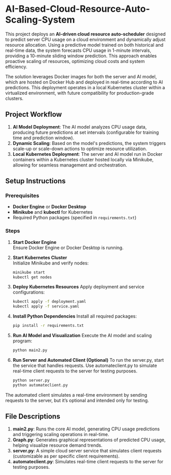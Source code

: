 # AI-Based-Cloud-Resource-Auto-Scaling-System

This project deploys an **AI-driven cloud resource auto-scheduler** designed to predict server CPU usage on a cloud environment and dynamically adjust resource allocation. Using a predictive model trained on both historical and real-time data, the system forecasts CPU usage in 1-minute intervals, providing a 10-minute sliding window prediction. This approach enables proactive scaling of resources, optimizing cloud costs and system efficiency.

The solution leverages Docker images for both the server and AI model, which are hosted on Docker Hub and deployed in real-time according to AI predictions. This deployment operates in a local Kubernetes cluster within a virtualized environment, with future compatibility for production-grade clusters.

## Project Workflow
1. **AI Model Deployment**: The AI model analyzes CPU usage data, producing future predictions at set intervals (configurable for training time and prediction window).
2. **Dynamic Scaling**: Based on the model's predictions, the system triggers scale-up or scale-down actions to optimize resource utilization.
3. **Local Kubernetes Deployment**: The server and AI model run in Docker containers within a Kubernetes cluster hosted locally via Minikube, allowing for seamless management and orchestration.

## Setup Instructions

### Prerequisites
- **Docker Engine** or **Docker Desktop**
- **Minikube** and **kubectl** for Kubernetes
- Required Python packages (specified in `requirements.txt`)

### Steps

1. **Start Docker Engine**  
   Ensure Docker Engine or Docker Desktop is running.

2. **Start Kubernetes Cluster**  
   Initialize Minikube and verify nodes:
   ```bash
   minikube start
   kubectl get nodes

3. **Deploy Kubernetes Resources**
   Apply deployment and service configurations:
   ```bash
   kubectl apply -f deployment.yaml
   kubectl apply -f service.yaml

4. **Install Python Dependencies**
   Install all required packages:
   ```bash
   pip install -r requirements.txt

5. **Run AI Model and Visualization**
   Execute the AI model and scaling program:
   ```bash
   python main2.py

6. **Run Server and Automated Client (Optional)**
   To run the server.py, start the service that handles requests.
   Use automateclient.py to simulate real-time client requests to the server for testing purposes.
   ```bash
   python server.py
   python automateclient.py
  The automated client simulates a real-time environment by sending requests to the server, but it’s optional and intended only for testing.

## File Descriptions
1. **main2.py**: Runs the core AI model, generating CPU usage predictions and triggering scaling operations in real-time.
2. **Graph.py**: Generates graphical representations of predicted CPU usage, helping visualize resource demand trends.
3. **server.py**: A simple cloud server service that simulates client requests (customizable as per specific client requirements).
4. **automateclient.py**: Simulates real-time client requests to the server for testing purposes.

